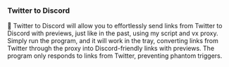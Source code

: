 ### Twitter to Discord

📄 Twitter to Discord will allow you to effortlessly send links from Twitter to Discord with previews, just like in the past, using my script and vx proxy. 
Simply run the program, and it will work in the tray, converting links from Twitter through the proxy into Discord-friendly links with previews.
The program only responds to links from Twitter, preventing phantom triggers.

